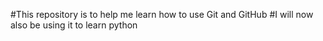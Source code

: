 #This repository is to help me learn how to use Git and GitHub
#I will now also be using it to learn python
